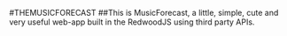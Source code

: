 #THEMUSICFORECAST
##This is MusicForecast, a little, simple, cute and very useful web-app built in the RedwoodJS using third party APIs.
